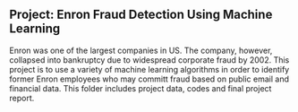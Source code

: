 ## Project: Enron Fraud Detection Using Machine Learning

Enron was one of the largest companies in US. The company, however, collapsed into bankruptcy due to widespread corporate fraud by 2002. 
This project is to use a variety of machine learning algorithms in order to identify former Enron employees who may committ fraud based on public email and financial data. 
This folder includes project data, codes and final project report. 
